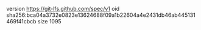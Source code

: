 version https://git-lfs.github.com/spec/v1
oid sha256:bca04a3732e0823e13624688f09a1b22604a4e2431db46ab445131469f41cbcb
size 1095
